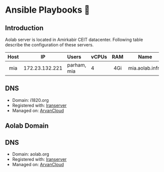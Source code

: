 # Ansible Playbooks :wrench:

## Introduction

Aolab server is located in Amirkabir CEIT datacenter.
Following table describe the configuration of these servers.

| Host | IP | Users | vCPUs | RAM | Name |
|:----:|:--:|:----- | :------------ | :----: | :---: |
| mia | 172.23.132.221 | parham, mia | 4 | 4Gi | mia.aolab.infra |


## DNS
- Domain: i1820.org
- Registered with: [Iranserver](https://iranserver.com)
- Managed on: [ArvanCloud](https://npanel.arvancloud.com)

## Aolab Domain

## DNS
- Domain: aolab.org
- Registered with: [Iranserver](https://iranserver.com)
- Managed on: [ArvanCloud](https://npanel.arvancloud.com)
